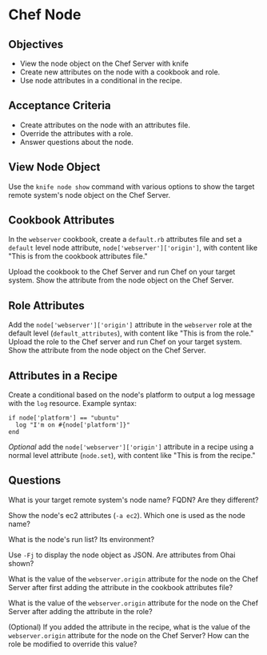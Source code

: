 Chef Node
======================

## Objectives

* View the node object on the Chef Server with knife
* Create new attributes on the node with a cookbook and role.
* Use node attributes in a conditional in the recipe.

## Acceptance Criteria

* Create attributes on the node with an attributes file.
* Override the attributes with a role.
* Answer questions about the node.

## View Node Object

Use the `knife node show` command with various options to show the
target remote system's node object on the Chef Server.

## Cookbook Attributes

In the `webserver` cookbook, create a `default.rb` attributes file and
set a `default` level node attribute, `node['webserver']['origin']`,
with content like "This is from the cookbook attributes file."

Upload the cookbook to the Chef Server and run Chef on your target
system. Show the attribute from the node object on the Chef Server.

## Role Attributes

Add the `node['webserver']['origin']` attribute in the `webserver`
role at the default level (`default_attributes`), with content like
"This is from the role."  Upload the role to the Chef server and run
Chef on your target system. Show the attribute from the node object on
the Chef Server.

## Attributes in a Recipe

Create a conditional based on the node's platform to output a log
message with the `log` resource. Example syntax:

    if node['platform'] == "ubuntu"
      log "I'm on #{node['platform']}"
    end

_Optional_ add the `node['webserver']['origin']` attribute in a recipe
using a normal level attribute (`node.set`), with content like "This is from the
recipe."

## Questions

What is your target remote system's node name? FQDN? Are they
different?

Show the node's ec2 attributes (`-a ec2`). Which one is used as the node name?

What is the node's run list? Its environment?

Use `-Fj` to display the node object as JSON. Are attributes from Ohai
shown?

What is the value of the `webserver.origin` attribute for the node on
the Chef Server after first adding the attribute in the cookbook
attributes file?

What is the value of the `webserver.origin` attribute for the node on
the Chef Server after adding the attribute in the role?

(Optional) If you added the attribute in the recipe, what is the value
of the `webserver.origin` attribute for the node on the Chef Server?
How can the role be modified to override this value?
